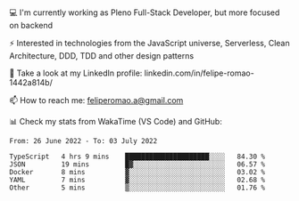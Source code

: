 💻 I'm currently working as Pleno Full-Stack Developer, but more focused on backend

⚡ Interested in technologies from the JavaScript universe, Serverless, Clean Architecture, DDD, TDD and other design patterns

👥 Take a look at my LinkedIn profile: linkedin.com/in/felipe-romao-1442a814b/

📫 How to reach me: feliperomao.a@gmail.com

📊 Check my stats from WakaTime (VS Code) and GitHub:

<!--START_SECTION:waka-->

```text
From: 26 June 2022 - To: 03 July 2022

TypeScript   4 hrs 9 mins    █████████████████████░░░░   84.30 %
JSON         19 mins         █▓░░░░░░░░░░░░░░░░░░░░░░░   06.57 %
Docker       8 mins          ▓░░░░░░░░░░░░░░░░░░░░░░░░   03.02 %
YAML         7 mins          ▓░░░░░░░░░░░░░░░░░░░░░░░░   02.68 %
Other        5 mins          ▒░░░░░░░░░░░░░░░░░░░░░░░░   01.76 %
```

<!--END_SECTION:waka-->
